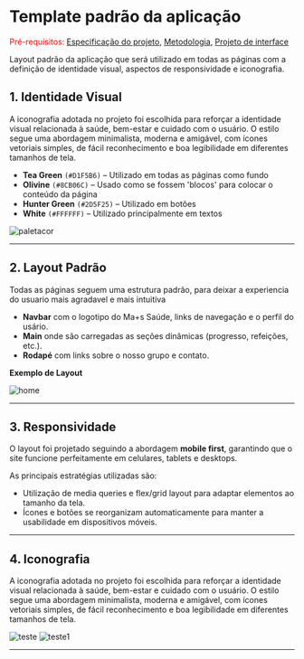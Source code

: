 # Template padrão da aplicação

<span style="color:red">Pré-requisitos: <a href="03-Product-design.md"> Especificação do projeto</a></span>, <a href="04-Metodologia.md"> Metodologia</a>, <a href="05-Projeto-interface.md"> Projeto de interface</a>

Layout padrão da aplicação que será utilizado em todas as páginas com a definição de identidade visual, aspectos de responsividade e iconografia.

## 1. **Identidade Visual**

A iconografia adotada no projeto foi escolhida para reforçar a identidade visual relacionada à saúde, bem-estar e cuidado com o usuário. O estilo segue uma abordagem minimalista, moderna e amigável, com ícones vetoriais simples, de fácil reconhecimento e boa legibilidade em diferentes tamanhos de tela.

- **Tea Green** `(#D1F5B6)` – Utilizado em todas as páginas como fundo
- **Olivine** `(#8CB06C)` – Usado como se fossem 'blocos' para colocar o conteúdo da página
- **Hunter Green** `(#2D5F25)` – Utilizado em botões
- **White** `(#FFFFFF)` – Utilizado principalmente em textos

![paletacor](https://github.com/user-attachments/assets/58a0cfa6-71c3-472e-98fa-5b85eab59bd1)

---

## 2. **Layout Padrão**

Todas as páginas seguem uma estrutura padrão, para deixar a experiencia do usuario mais agradavel e mais intuitiva

- **Navbar** com o logotipo do Ma+s Saúde, links de navegação e o perfil do usário.
- **Main** onde são carregadas as seções dinâmicas (progresso, refeições, etc.).
- **Rodapé** com links sobre o nosso grupo e contato.

**Exemplo de Layout**

![home](https://github.com/user-attachments/assets/4bd3df91-bfb6-4c34-97e6-5361b7dea42f)

---
## 3. **Responsividade**

O layout foi projetado seguindo a abordagem **mobile first**, garantindo que o site funcione perfeitamente em celulares, tablets e desktops.

As principais estratégias utilizadas são:

- Utilização de media queries e flex/grid layout para adaptar elementos ao tamanho da tela.
- Ícones e botões se reorganizam automaticamente para manter a usabilidade em dispositivos móveis.

---
## 4. **Iconografia**

A iconografia adotada no projeto foi escolhida para reforçar a identidade visual relacionada à saúde, bem-estar e cuidado com o usuário. O estilo segue uma abordagem minimalista, moderna e amigável, com ícones vetoriais simples, de fácil reconhecimento e boa legibilidade em diferentes tamanhos de tela.

![teste](https://github.com/user-attachments/assets/6e40eed4-5cde-48aa-9afd-343400673df4) ![teste1](https://github.com/user-attachments/assets/93068ea4-51f8-43c4-951d-649ef82375ea)

---
